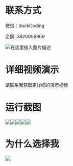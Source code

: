 # 联系方式

微信：duckCoding

企鹅: 3820006966

![在这里插入图片描述](http://upload.cxycsx.vip/91ab4bcb4f2c4c6db86365bb6d6e9c62.jpeg)

# 详细视频演示

请联系我获取更详细的演示视频

# 运行截图

![](http://www.bysj52.com/uploadfile/ueditor/image/202306/%E6%AF%95%E8%AE%BEweixin113%E6%A0%A1%E5%9B%AD%E4%BA%8C%E6%89%8B%E6%95%B0%E7%A0%81%E4%BA%A4%E6%98%93%E5%B9%B3%E5%8F%B0%E6%AF%95%E4%B8%9A%E8%AE%BE%E8%AE%A1/2.png)![](http://www.bysj52.com/uploadfile/ueditor/image/202306/%E6%AF%95%E8%AE%BEweixin113%E6%A0%A1%E5%9B%AD%E4%BA%8C%E6%89%8B%E6%95%B0%E7%A0%81%E4%BA%A4%E6%98%93%E5%B9%B3%E5%8F%B0%E6%AF%95%E4%B8%9A%E8%AE%BE%E8%AE%A1/5.png)![](http://www.bysj52.com/uploadfile/ueditor/image/202306/%E6%AF%95%E8%AE%BEweixin113%E6%A0%A1%E5%9B%AD%E4%BA%8C%E6%89%8B%E6%95%B0%E7%A0%81%E4%BA%A4%E6%98%93%E5%B9%B3%E5%8F%B0%E6%AF%95%E4%B8%9A%E8%AE%BE%E8%AE%A1/1.png)![](http://www.bysj52.com/uploadfile/ueditor/image/202306/%E6%AF%95%E8%AE%BEweixin113%E6%A0%A1%E5%9B%AD%E4%BA%8C%E6%89%8B%E6%95%B0%E7%A0%81%E4%BA%A4%E6%98%93%E5%B9%B3%E5%8F%B0%E6%AF%95%E4%B8%9A%E8%AE%BE%E8%AE%A1/3.png)![](http://www.bysj52.com/uploadfile/ueditor/image/202306/%E6%AF%95%E8%AE%BEweixin113%E6%A0%A1%E5%9B%AD%E4%BA%8C%E6%89%8B%E6%95%B0%E7%A0%81%E4%BA%A4%E6%98%93%E5%B9%B3%E5%8F%B0%E6%AF%95%E4%B8%9A%E8%AE%BE%E8%AE%A1/4.png)

# 为什么选择我

![](http://upload.cxycsx.vip/%E7%A8%8B%E5%BA%8F%E8%AE%BE%E8%AE%A1.png)

